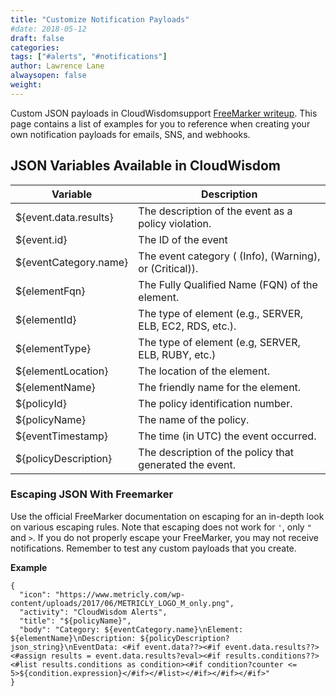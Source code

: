 ```yaml
---
title: "Customize Notification Payloads"
#date: 2018-05-12
draft: false
categories:
tags: ["#alerts", "#notifications"]
author: Lawrence Lane
alwaysopen: false
weight:
---
```

 Custom JSON payloads in CloudWisdomsupport [FreeMarker writeup](https://freemarker.apache.org/). This page contains a list of examples for you to reference when creating your own notification payloads for emails, SNS, and webhooks.

## JSON Variables Available in CloudWisdom


| Variable              | Description                                              |
|-----------------------|----------------------------------------------------------|
| ${event.data.results} | The description of the event as a policy violation.      |
| ${event.id}           | The ID of the event                                      |
| ${eventCategory.name} | The event category ( (Info), (Warning), or (Critical)).  |
| ${elementFqn}         | The Fully Qualified Name (FQN) of the element.           |
| ${elementId}          | The type of element (e.g., SERVER, ELB, EC2, RDS, etc.). |
| ${elementType}        | The type of element (e.g, SERVER, ELB, RUBY, etc.)       |
| ${elementLocation}    | The location of the element.                             |
| ${elementName}        | The friendly name for the element.                       |
| ${policyId}           | The policy identification number.                        |
| ${policyName}         | The name of the policy.                                  |
| ${eventTimestamp}     | The time (in UTC) the event occurred.                    |
| ${policyDescription}  | The description of the policy that generated the event.  |

### Escaping JSON With Freemarker
Use the official FreeMarker documentation on escaping for an in-depth look on various escaping rules. Note that escaping does not work for ``'``, only ``"`` and `>`. If you do not properly escape your FreeMarker, you may not receive notifications. Remember to test any custom payloads that you create.

**Example**

```
{
  "icon": "https://www.metricly.com/wp-content/uploads/2017/06/METRICLY_LOGO_M_only.png",
  "activity": "CloudWisdom Alerts",
  "title": "${policyName}",
  "body": "Category: ${eventCategory.name}\nElement: ${elementName}\nDescription: ${policyDescription?json_string}\nEventData: <#if event.data??><#if event.data.results??><#assign results = event.data.results?eval><#if results.conditions??><#list results.conditions as condition><#if condition?counter <= 5>${condition.expression}</#if></#list></#if></#if></#if>"
}
```
